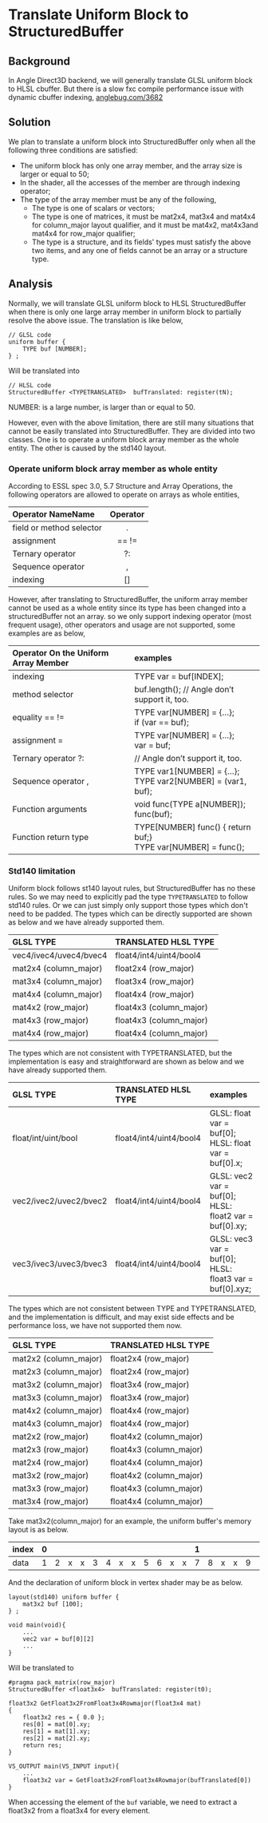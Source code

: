 # Translate Uniform Block to StructuredBuffer

## Background
In Angle Direct3D backend, we will generally translate GLSL uniform block to HLSL cbuffer. But there is a slow fxc compile performance issue with dynamic cbuffer indexing, [anglebug.com/3682](https://bugs.chromium.org/p/angleproject/issues/detail?id=3682)

## Solution
We plan to translate a uniform block into StructuredBuffer only when all the following three conditions are satisfied:
* The uniform block has only one array member, and the array size is larger or equal to 50;
* In the shader, all the accesses of the member are through indexing operator;
* The type of the array member must be any of the following,
  * The type is one of scalars or vectors;
  * The type is one of matrices, it must be mat2x4, mat3x4 and mat4x4 for column_major layout qualifier, and it must be mat4x2, mat4x3and mat4x4 for row_major qualifier;
  * The type is a structure, and its fields' types must satisfy the above two items, and any one of fields cannot be an array or a structure type.

## Analysis
Normally, we will translate GLSL uniform block to HLSL StructuredBuffer when there is only one large array member in uniform block to partially resolve the above issue. The translation is like below,
```
// GLSL code
uniform buffer {
    TYPE buf [NUMBER];
} ;
```
Will be translated into
```
// HLSL code
StructuredBuffer <TYPETRANSLATED>  bufTranslated: register(tN);
```

NUMBER: is a large number, is larger than or equal to 50.

However, even with the above limitation, there are still many situations that cannot be easily translated into StructuredBuffer. They are divided into two classes. One is to operate a uniform block array member as the whole entity. The other is caused by the std140 layout.

### Operate uniform block array member as whole entity
According to ESSL spec 3.0, 5.7 Structure and Array Operations,  the following operators are allowed to operate on arrays as whole entities,

|  Operator NameName         |    Operator    |
|  :----------------         |    :------:    |
|  field or method selector  |        .       |
|  assignment                |     ==  !=     |
|  Ternary operator          |       ?:       |
|  Sequence operator         |       ,        |
|  indexing                  |       []       |

However, after translating to StructuredBuffer, the uniform array member cannot be used as a whole entity since its type has been changed into a structuredBuffer not an array.
so we only support  indexing operator (most frequent usage), other operators and usage are not supported, some examples are as below,

|    Operator On the Uniform Array Member    |         examples          |
|              :----------------             |         :------           |
|    indexing                                |   TYPE var = buf[INDEX];  |
|    method selector                         |   buf.length();   // Angle don’t support it, too. |
|    equality == !=                          |   TYPE var[NUMBER] = {…}; <br> if (var == buf);   |
|    assignment =                            |   TYPE var[NUMBER] = {…}; <br> var = buf;         |
|    Ternary operator ?:                     |   // Angle don’t support it, too.                 |
|    Sequence operator ,                     |   TYPE var1[NUMBER] = {…}; <br> TYPE var2[NUMBER] = (var1, buf);      |
|    Function arguments                      |   void func(TYPE a[NUMBER]); <br> func(buf);                          |
|    Function return type                    |   TYPE[NUMBER] func() { return buf;}  <br> TYPE var[NUMBER] = func(); |

### Std140 limitation
Uniform block follows st140 layout rules, but StructuredBuffer has no these rules. So we may need to explicitly pad the type `TYPETRANSLATED` to follow std140 rules. Or we can just simply only support those types which don't need to be padded.
The types which can be directly supported are shown as below and we have already supported them.

|         GLSL TYPE          |     TRANSLATED HLSL TYPE      |
|         :------            |          :------              |
|   vec4/ivec4/uvec4/bvec4   |     float4/int4/uint4/bool4   |
|   mat2x4 (column_major)    |     float2x4 (row_major)      |
|   mat3x4 (column_major)    |     float3x4 (row_major)      |
|   mat4x4 (column_major)    |     float4x4 (row_major)      |
|   mat4x2 (row_major)       |     float4x3 (column_major)   |
|   mat4x3 (row_major)       |     float4x3 (column_major)   |
|   mat4x4 (row_major)       |     float4x4 (column_major)   |

The types which are not consistent with TYPETRANSLATED, but the implementation is easy and straightforward are shown as below and we have already supported them.

|         GLSL TYPE          |     TRANSLATED HLSL TYPE      |     examples        |
|         :------            |          :------              |     :------         |
|   float/int/uint/bool      |     float4/int4/uint4/bool4   | GLSL: float var = buf[0]; <br> HLSL: float var = buf[0].x;  |
|   vec2/ivec2/uvec2/bvec2   |     float4/int4/uint4/bool4   | GLSL: vec2 var = buf[0]; <br> HLSL: float2 var = buf[0].xy; |
|   vec3/ivec3/uvec3/bvec3   |     float4/int4/uint4/bool4   | GLSL: vec3 var = buf[0]; <br> HLSL: float3 var = buf[0].xyz;|

The types which are not consistent between TYPE and TYPETRANSLATED, and the implementation is difficult, and may exist side effects and be performance loss, we have not supported them now.

|         GLSL TYPE          |     TRANSLATED HLSL TYPE      |
|         :------            |          :------              |
|   mat2x2 (column_major)    |     float2x4 (row_major)      |
|   mat2x3 (column_major)    |     float2x4 (row_major)      |
|   mat3x2 (column_major)    |     float3x4 (row_major)      |
|   mat3x3 (column_major)    |     float3x4 (row_major)      |
|   mat4x2 (column_major)    |     float4x4 (row_major)      |
|   mat4x3 (column_major)    |     float4x4 (row_major)      |
|   mat2x2 (row_major)       |     float4x2 (column_major)   |
|   mat2x3 (row_major)       |     float4x3 (column_major)   |
|   mat2x4 (row_major)       |     float4x4 (column_major)   |
|   mat3x2 (row_major)       |     float4x2 (column_major)   |
|   mat3x3 (row_major)       |     float4x3 (column_major)   |
|   mat3x4 (row_major)       |     float4x4 (column_major)   |


Take mat3x2(column_major) for an example, the uniform buffer's memory layout is as below.

|index|0| | | | | | | | | | | |1| | | | | | | | | | | |2| |
|:-|:-|:-|:-|:-|:-|:-|:-|:-|:-|:-|:-|:-|:-|:-|:-|:-|:-|:-|:-|:-|:-|:-|:-|:-|:-|:-|
|data|1|2|x|x|3|4|x|x|5|6|x|x|7|8|x|x|9|10|x|x|11|12|x|x|.|.|

And the declaration of uniform block in vertex shader may be as below.
```
layout(std140) uniform buffer {
    mat3x2 buf [100];
} ;

void main(void){
    ...
    vec2 var = buf[0][2]
    ...
}
```
Will be translated to

```
#pragma pack_matrix(row_major)
StructuredBuffer <float3x4>  bufTranslated: register(t0);

float3x2 GetFloat3x2FromFloat3x4Rowmajor(float3x4 mat)
{
    float3x2 res = { 0.0 };
    res[0] = mat[0].xy;
    res[1] = mat[1].xy;
    res[2] = mat[2].xy;
    return res;
}

VS_OUTPUT main(VS_INPUT input){
    ...
    float3x2 var = GetFloat3x2FromFloat3x4Rowmajor(bufTranslated[0])
}
```

When accessing the element of the `buf` variable, we need to extract a float3x2 from a float3x4 for every element.